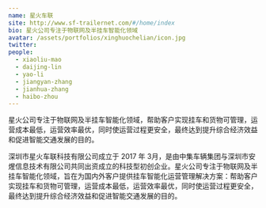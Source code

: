 ```yaml
---
name: 星火车联
site: http://www.sf-trailernet.com/#/home/index
bio: 星火公司专注于物联网及半挂车智能化领域
avatar: /assets/portfolios/xinghuochelian/icon.jpg
twitter: 
people:
  - xiaoliu-mao
  - daijing-lin
  - yao-li
  - jiangyan-zhang
  - jianhua-zhang
  - haibo-zhou
---
```

星火公司专注于物联网及半挂车智能化领域，帮助客户实现挂车和货物可管理，运营成本最低，运营效率最优，同时使运营过程更安全，最终达到提升综合经济效益和促进智能交通发展的目的。

深圳市星火车联科技有限公司成立于 2017 年 3月，是由中集车辆集团与深圳市安煋信息技术有限公司共同出资成立的科技型初创企业。星火公司专注于物联网及半挂车智能化领域，旨在为国内外客户提供挂车智能化运营管理解决方案：帮助客户实现挂车和货物可管理，运营成本最低，运营效率最优，同时使运营过程更安全，最终达到提升综合经济效益和促进智能交通发展的目的。
